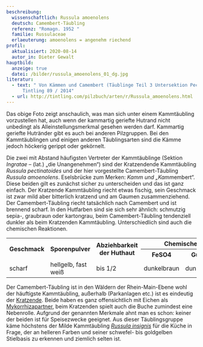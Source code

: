 ```yaml
---
beschreibung:
  wissenschaftlich: Russula amoenolens
  deutsch: Camembert-Täubling
  referenz: "Romagn. 1952 "
  familie: Russulaceae
  erlaeuterung: amoenolens = angenehm riechend
profil:
  aktualisiert: 2020-08-14
  autor_in: Dieter Gewalt
hauptbild:
  anzeige: true
  datei: /bilder/russula_amoenolens_01_dg.jpg
literatur:
  - text: " Von Kämmen und Camembert (Täublinge Teil 3 Untersektion Pectinatinae) >
      Tintling 89 / 2014"
  - url: http://tintling.com/pilzbuch/arten/r/Russula_amoenolens.html
---
```

Das obige Foto zeigt anschaulich, was man sich unter einem Kammtäubling vorzustellen hat, auch wenn der kammartig geriefte Hutrand nicht unbedingt als Alleinstellungsmerkmal gesehen werden darf. Kammartig geriefte Hutränder gibt es auch bei anderen Pilzgruppen. Bei den Kammtäublingen und einigen anderen Täublingsarten sind die Kämme jedoch höckerig gerippt oder gekörnelt.

Die zwei mit Abstand häufigsten Vertreter der Kammtäublinge (Sektion *Ingratae* – (lat.) „die Unangenehmen“) sind der Kratzendende Kammtäubling *Russula pectinatoides* und der hier vorgestellte Camembert-Täubling *Russula amoenolens*. Eselsbrücke zum Merken: *Kamm und „Kamm*embert“. Diese beiden gilt es zunächst sicher zu unterscheiden und das ist ganz einfach. Der Kratzende Kammtäubling riecht etwas fischig, sein Geschmack ist zwar mild aber bitterlich kratzend und am Gaumen zusammenziehend. Der Camembert-Täubling riecht tatsächlich nach Camembert und ist brennend scharf. In den Hutfarben sind sie sich sehr ähnlich: schmutzig sepia-, graubraun oder kartongrau, beim Camembert-Täubling tendenziell dunkler als beim Kratzenden Kammtäubling. Unterschiedlich sind auch die chemischen Reaktionen.

<div class="table-responsive">
  <table class="table taeubling">
    <tr>
      <th rowspan="2">Geschmack</th>
      <th rowspan="2">Sporenpulver</th>
      <th rowspan="2">Abziehbarkeit der Huthaut</th>
      <th colspan="3" class="text-center">Chemische Reaktion</th>
    </tr>
    <tr>
      <th>FeSO4</th>
      <th>Guajak</th>
      <th>Phenol</th>
    </tr>
    <tr>
      <td>scharf</td>
      <td>hellgelb, fast weiß</td>
      <td>bis 1/2</td>
      <td>dunkelbraun</td>
      <td>dunkelgrün</td>
      <td>rötlich-braun</td>    
    </tr>
  </table>
</div>

Der Camembert-Täubling ist in den Wäldern der Rhein-Main-Ebene wohl der häuftigste Kammtäubling, außerhalb (Parkanlagen etc.) ist es eindeutig der [Kratzende](/pilze/russula-pectinatoides-kratzender-kammtäubling). Beide haben es ganz offensichtlich mit Eichen als [Mykorrhizapartner](Mykorrhiza "Glossar"), beim Kratzenden spielt auch die Buche zumindest eine Nebenrolle. Aufgrund der genannten Merkmale ahnt man es schon: keiner der beiden ist für Speisezwecke geeignet. Aus dieser Täublingsgruppe käme höchstens der Milde Kammtäubling *[Russula insignis](/pilze/russula-insignis-milder-kammtäubling)* für die Küche in Frage, der an helleren Farben und seiner schwefel- bis goldgelben Stielbasis zu erkennen und ziemlich selten ist.